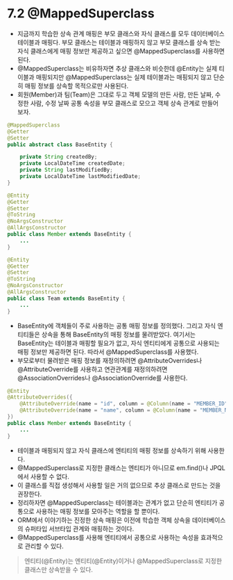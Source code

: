 # 7.2 @MappedSuperclass
- 지금까지 학습한 상속 관계 매핑은 부모 클래스와 자식 클래스를 모두 데이터베이스 테이블과 매핑다. 부모 클래스는 테이블과 매핑하지 않고 부모 클래스를 상속 받는 자식 클래스에게 매핑 정보만 제공하고 싶으면
@MappedSuperclass를 사용하면 된다.
- @MappedSuperclass는 비유하자면 추상 클래스와 비슷한데 @Entity는 실제 티이블과 매핑되지만 @MappedSuperclass는 실제 테이블과는 매핑되지 않고 단순히 매핑 정보를 상속할 목적으로만 사용된다.
- 회원(Member)과 팀(Team)은 그대로 두고 객체 모델의 만든 사람, 만든 날짜, 수정한 사람, 수정 날짜 공통 속성을 부모 클래스로 모으고 객체 상속 관계로 만들어 보자.
```java
@MappedSuperclass
@Getter
@Setter
public abstract class BaseEntity {

	private String createdBy;
	private LocalDateTime createdDate;
	private String lastModifiedBy;
	private LocalDateTime lastModifiedDate;
}
```
```java
@Entity
@Getter
@Setter
@ToString
@NoArgsConstructor
@AllArgsConstructor
public class Member extends BaseEntity {
    ... 
}
```
```java
@Entity
@Getter
@Setter
@ToString
@NoArgsConstructor
@AllArgsConstructor
public class Team extends BaseEntity {
    ...
}
```
- BaseEntity에 객체들이 주로 사용하는 공통 매핑 정보를 정의했다. 그리고 자식 엔티티들은 상속을 통해 BaseEntity의 매핑 정보를 물려받았다. 여기서는 BaseEntity는 테이블과 매핑할 필요가
없고, 자식 엔티티에게 공통으로 사용되는 매핑 정보만 제공하면 된다. 따라서 @MappedSuperclass를 사용했다.
- 부모로부터 물려받은 매핑 정보를 재정의하려면 @AttributeOverrides나 @AttributeOverride를 사용하고 연관관계를 재정의하려면 @AssociationOverrides나 @AssociationOverride를
사용한다.
```java
@Entity
@AttributeOverrides({
	@AttributeOverride(name = "id", column = @Column(name = "MEMBER_ID")),
	@AttributeOverride(name = "name", column = @Column(name = "MEMBER_NAME"))
})
public class Member extends BaseEntity {
    ...
}
```
- 테이블과 매핑되지 않고 자식 클래스에 엔티티의 매핑 정보를 상속하기 위해 사용한다.
- @MappedSuperclass로 지정한 클래스는 엔티티가 아니므로 em.find()나 JPQL에서 사용할 수 없다.
- 이 클래스를 직접 생성해서 사용할 일은 거의 없으므로 추상 클래스로 만드는 것을 권장한다.
- 정리하자면 @MappedSuperclass는 테이블과는 관계가 없고 단순히 엔티티가 공통으로 사용하는 매핑 정보를 모아주는 역할을 할 뿐이다.
- ORM에서 이야기하는 진정한 상속 매핑은 이전에 학습한 객체 상속을 데이터베이스의 슈퍼타입 서브타입 관계와 매핑하는 것이다.
- @MappedSuperclass를 사용해 엔티티에서 공통으로 사용하는 속성을 효과적으로 관리할 수 있다.
> 엔티티(@Entity)는 엔티티(@Entity)이거나 @MappedSuperclass로 지정한 클래스만 상속받을 수 있다.
